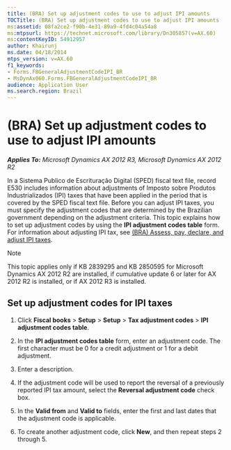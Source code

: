 ```yaml
---
title: (BRA) Set up adjustment codes to use to adjust IPI amounts
TOCTitle: (BRA) Set up adjustment codes to use to adjust IPI amounts
ms:assetid: 08fa2ce2-f90b-4e31-89a9-4fd4c04a54a8
ms:mtpsurl: https://technet.microsoft.com/library/Dn305857(v=AX.60)
ms:contentKeyID: 54912957
author: Khairunj
ms.date: 04/18/2014
mtps_version: v=AX.60
f1_keywords:
- Forms.FBGeneralAdjustmentCodeIPI_BR
- MsDynAx060.Forms.FBGeneralAdjustmentCodeIPI_BR
audience: Application User
ms.search.region: Brazil
---
```


# (BRA) Set up adjustment codes to use to adjust IPI amounts 


_**Applies To:** Microsoft Dynamics AX 2012 R3, Microsoft Dynamics AX 2012 R2_

In a Sistema Publico de Escrituração Digital (SPED) fiscal text file, record E530 includes information about adjustments of Imposto sobre Produtos Industrializados (IPI) taxes that have been applied in the period that is covered by the SPED fiscal text file. Before you can adjust IPI taxes, you must specify the adjustment codes that are determined by the Brazilian government depending on the adjustment criteria. This topic explains how to set up adjustment codes by using the **IPI adjustment codes table** form. For information about adjusting IPI tax, see [(BRA) Assess, pay, declare, and adjust IPI taxes](bra-assess-pay-declare-and-adjust-ipi-taxes.md).


> [!NOTE]
> <P>This topic applies only if KB 2839295 and KB 2850595 for Microsoft Dynamics AX 2012 R2 are installed, if cumulative update 6 or later for AX 2012 R2 is installed, or if AX 2012 R3 is installed.</P>



## Set up adjustment codes for IPI taxes

1.  Click **Fiscal books** \> **Setup** \> **Setup** \> **Tax adjustment codes** \> **IPI adjustment codes table**.

2.  In the **IPI adjustment codes table** form, enter an adjustment code. The first character must be 0 for a credit adjustment or 1 for a debit adjustment.

3.  Enter a description.

4.  If the adjustment code will be used to report the reversal of a previously reported IPI tax amount, select the **Reversal adjustment code** check box.

5.  In the **Valid from** and **Valid to** fields, enter the first and last dates that the adjustment code is applicable.

6.  To create another adjustment code, click **New**, and then repeat steps 2 through 5.

  


